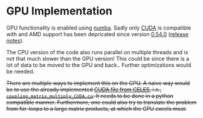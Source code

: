 # GPU Implementation

GPU functionality is enabled using [numba](https://numba.pydata.org/). Sadly only [CUDA](https://developer.nvidia.com/cuda-toolkit) is compatible with and AMD support has been depricated since version [0.54.0](https://github.com/numba/numba/releases/tag/0.54.0) ([release notes](https://numba.readthedocs.io/en/0.54.0/release-notes.html)).

The CPU version of the code also runs parallel on multiple threads and is not that much slower than the GPU version! This could be since there is a lot of data to be moved to the GPU and back.. Further optimizations would be needed.

<del>There are multiple ways to implement this on the GPU.
A naive way would be to use the already implemented [CUDA file from CELES](https://github.com/disordered-photonics/celes/blob/master/src/scattering/coupling_matrix_multiply_CUDA.cu), i.e., [`coupling_matrix_multiply_CUDA.cu`](coupling_matrix_multiply_CUDA.cu). It needs to be done in a python compatible manner. Furthermore, one could also try to translate the problem from for-loops to a large matrix products, at which the GPU excels most.